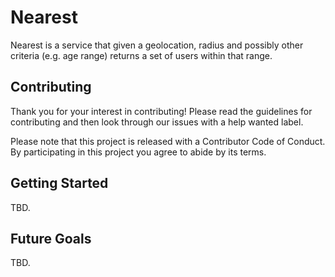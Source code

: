 # Nearest

Nearest is a service that given a geolocation, radius and possibly other criteria (e.g. age range) returns a set of users within that range. 

## Contributing

Thank you for your interest in contributing! Please read the guidelines for contributing and then look through our issues with a help wanted label. 

Please note that this project is released with a Contributor Code of Conduct. By participating in this project you agree to abide by its terms. 

## Getting Started

TBD. 

## Future Goals

TBD. 



